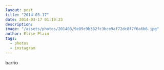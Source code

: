 ```yaml
---
layout: post
title: "2014-03-17"
date: 2014-03-17 01:19:23
description: 
image: "/assets/photos/201403/9e89c9b382fc3bce9af72dc8f7f6a6b6.jpg"
author: Elise Plain
tags: 
  - photos
  - instagram
---
```


barrio
<p></p>
